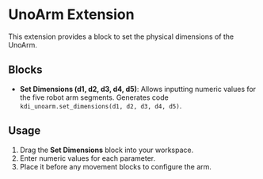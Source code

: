# UnoArm Extension

This extension provides a block to set the physical dimensions of the UnoArm.

## Blocks

- **Set Dimensions (d1, d2, d3, d4, d5)**: Allows inputting numeric values for the five robot arm segments. Generates code `kdi_unoarm.set_dimensions(d1, d2, d3, d4, d5)`.

## Usage

1. Drag the **Set Dimensions** block into your workspace.
2. Enter numeric values for each parameter.
3. Place it before any movement blocks to configure the arm.